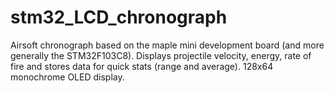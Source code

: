 # stm32_LCD_chronograph
Airsoft chronograph based on the maple mini development board (and more generally the STM32F103C8).
Displays projectile velocity, energy, rate of fire and stores data for quick stats (range and average).
128x64 monochrome OLED display. 
